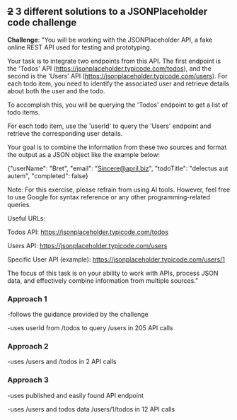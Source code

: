## ~~2~~ 3 different solutions to a JSONPlaceholder code challenge

**Challenge**:
"You will be working with the JSONPlaceholder API, a fake online REST
API used for testing and prototyping.

Your task is to integrate two endpoints from this API. The first
endpoint is the 'Todos' API (https://jsonplaceholder.typicode.com/todos), and the second is the 'Users' API (https://jsonplaceholder.typicode.com/users). For each todo
item, you need to identify the associated user and retrieve details about both the user and the todo.

To accomplish this, you will be querying the 'Todos' endpoint to get a
list of todo items.

For each todo item, use the 'userId' to query the 'Users' endpoint and
retrieve the corresponding user details.

Your goal is to combine the information from these two sources and
format the output as a JSON object like the example below:

{"userName": "Bret", "email": "Sincere@april.biz", "todoTitle":
"delectus aut autem", "completed": false}

Note: For this exercise, please refrain from using AI tools. However,
feel free to use Google for syntax reference or any other
programming-related queries.

Useful URLs:

Todos API: https://jsonplaceholder.typicode.com/todos 

Users API: https://jsonplaceholder.typicode.com/users 

Specific User API (example): https://jsonplaceholder.typicode.com/users/1

The focus of this task is on your ability to work with APIs, process JSON data, and effectively combine information from multiple sources."



### Approach 1
  -follows the guidance provided by the challenge
  
  -uses userId from /todos to query /users in 205 API calls
    
### Approach 2
  -uses /users and /todos in 2 API calls


### Approach 3
  -uses published and easily found API endpoint
  
  -uses /users and todos data /users/1/todos in 12 API calls
